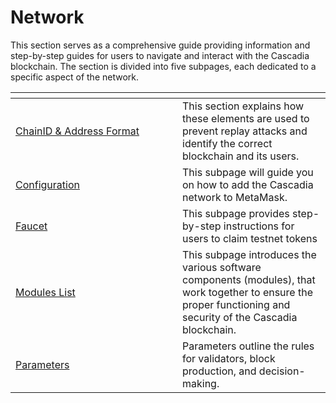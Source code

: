 # Network

This section serves as a comprehensive guide providing information and step-by-step guides for users to navigate and interact with the Cascadia blockchain. The section is divided into five subpages, each dedicated to a specific aspect of the network.

<table data-header-hidden><thead><tr><th width="251"></th><th></th></tr></thead><tbody><tr><td><a href="https://cascadia.gitbook.io/gitbook/network/chainid-and-address-format">ChainID &#x26; Address Format</a></td><td>This section explains how these elements are used to prevent replay attacks and identify the correct blockchain and its users.</td></tr><tr><td><a href="https://cascadia.gitbook.io/gitbook/network/configuration">Configuration</a> </td><td>This subpage will guide you on how to add the Cascadia network to MetaMask. </td></tr><tr><td><a href="https://cascadia.gitbook.io/gitbook/network/faucet">Faucet</a></td><td>This subpage provides step-by-step instructions for users to claim testnet tokens </td></tr><tr><td><a href="https://cascadia.gitbook.io/gitbook/network/modules-list">Modules List</a></td><td>This subpage introduces the various software components (modules), that work together to ensure the proper functioning and security of the Cascadia blockchain.</td></tr><tr><td><a href="https://cascadia.gitbook.io/gitbook/network/parameters">Parameters</a> </td><td>Parameters outline the rules for validators, block production, and decision-making. </td></tr></tbody></table>
